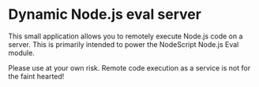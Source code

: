 # Dynamic Node.js eval server

This small application allows you to remotely execute Node.js code on a server. This is primarily intended to power the NodeScript Node.js Eval module. 

Please use at your own risk. Remote code execution as a service is not for the faint hearted!
